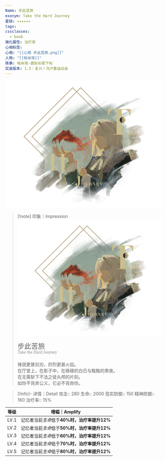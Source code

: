 ```yaml
---
Name: 步此苦旅
exonym: Take the Hard Journey
星级: ✦✦✦✦✦✦
tags: 
cssclasses:
  - book
强化属性: 治疗率
心相标签: 
心相: "[[心相 步此苦旅.png]]"
人物: "[[帕米埃]]"
轶事: 帕米埃·直到长夜下旬
实装版本: 1.5｜复兴！乌卢鲁运动会
---
```

![cover](assets/步此苦旅｜Take%20the%20Hard%20Journey.assets/心相%20步此苦旅.png)

> [!note] 印象｜Impression
> ![心相 步此苦旅|inlL|300](assets/步此苦旅｜Take%20the%20Hard%20Journey.assets/心相%20步此苦旅.png)
> <p style="font-family: '家族宋', sans-serif; font-size: 22px; line-height: 0.75; text-indent: 0;">步此苦旅<br><span style="font-family: serif; font-size: 14px; color: #888888;">Take the Hard Journey</span></p>
> 
> 锋锐更甚剑刃，炽烈更甚火焰。  
> 在厅堂上，在影子中，在碌碌的白日与黢黢的黑夜。  
> 在无需斩下不法之徒头颅的片刻。  
> 如你不背弃公义，它必不背弃你。

> [!info]- 详情｜Detail
> 攻击:: 280
> 生命:: 2000
> 现实防御:: 150
> 精神防御:: 160
> 治疗率:: 15%

| 等级 |                  增幅｜Amplify                   |
| :--: | :----------------------------------------------: |
| LV.1 | 记忆者当前*生命*低于**40%**时，治疗率提升**12%** |
| LV.2 | 记忆者当前*生命*低于**50%**时，治疗率提升**12%** |
| LV.3 | 记忆者当前*生命*低于**60%**时，治疗率提升**12%** |
| LV.4 | 记忆者当前*生命*低于**70%**时，治疗率提升**12%** |
| LV.5 | 记忆者当前*生命*低于**80%**时，治疗率提升**12%** |
